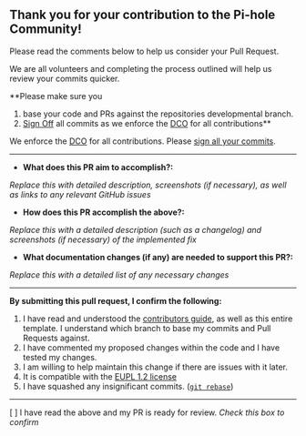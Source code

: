 ## Thank you for your contribution to the Pi-hole Community! 

Please read the comments below to help us consider your Pull Request.

We are all volunteers and completing the process outlined will help us review your commits quicker.

**Please make sure you
 1. base your code and PRs against the repositories developmental branch.
 2. [Sign Off](https://docs.pi-hole.net/guides/github/how-to-signoff/) all commits as we enforce the [DCO](https://docs.pi-hole.net/guides/github/dco/) for all contributions**

We enforce the [DCO](https://docs.pi-hole.net/guides/github/dco/) for all contributions. Please [sign all your commits](https://docs.pi-hole.net/guides/github/how-to-signoff/).

---
- **What does this PR aim to accomplish?:**

*Replace this with detailed description, screenshots (if necessary), as well as links to any relevant GitHub issues*


- **How does this PR accomplish the above?:**

*Replace this with a detailed description (such as a changelog) and screenshots (if necessary) of the implemented fix*


- **What documentation changes (if any) are needed to support this PR?:**

*Replace this with a detailed list of any necessary changes*


---
**By submitting this pull request, I confirm the following:** 

1. I have read and understood the [contributors guide](https://docs.pi-hole.net/guides/github/contributing/), as well as this entire template. I understand which branch to base my commits and Pull Requests against. 
2. I have commented my proposed changes within the code and I have tested my changes.
3. I am willing to help maintain this change if there are issues with it later.
4. It is compatible with the [EUPL 1.2 license](https://opensource.org/licenses/EUPL-1.1)
5. I have squashed any insignificant commits. ([`git rebase`](http://gitready.com/advanced/2009/02/10/squashing-commits-with-rebase.html))

---
[ ] I have read the above and my PR is ready for review. _Check this box to confirm_
